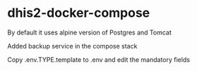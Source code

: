 # dhis2-docker-compose

By default it uses alpine version of Postgres and Tomcat

Added backup service in the compose stack

Copy .env.TYPE.template to .env and edit the mandatory fields